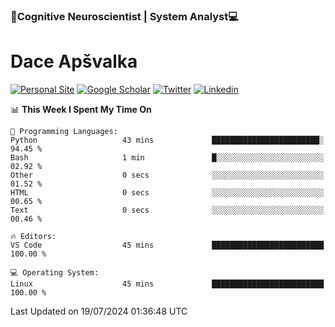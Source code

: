 ### 🧠Cognitive Neuroscientist | System Analyst💻
# Dace Apšvalka

[![Personal Site](https://img.shields.io/badge/website-teal?style=for-the-badge&logo=About.me&logoColor=white)](https://dcdace.net/)
[![Google Scholar](https://img.shields.io/badge/Scholar-yellow?style=for-the-badge&logo=googlescholar&logoColor=ffffff)](https://scholar.google.com/citations?hl=en&user=W8q0HBkAAAAJ&view_op=list_works&sortby=pubdate)
[![Twitter](https://img.shields.io/badge/Twitter-1DA1F2?logo=twitter&logoColor=white&style=for-the-badge)](https://twitter.com/dcdace)
[![Linkedin](https://img.shields.io/badge/linkedin-0077B5?logo=linkedin&logoColor=white&style=for-the-badge)](https://www.linkedin.com/in/dace-apsvalka/)

<!--
[![Dace's wakatime stats](https://github-readme-stats.vercel.app/api/wakatime?username=dcdace&theme=react&layout=compact&custom_title=Coding+past+7+days&v=2)](https://github.com/dcdace/dcdace)


[![github](https://img.shields.io/github/followers/dcdace?logo=github&style=plastic)](https://github.com/dcdace?tab=followers "GitHub followers")
[![wakatime](https://wakatime.com/badge/user/6e7556d3-b1db-4eef-a7e8-9bad735fc27e.svg?style=plastic?v=2)](https://wakatime.com/@6e7556d3-b1db-4eef-a7e8-9bad735fc27e "Total time coded since Feb 28 2022")

[![twitter](https://img.shields.io/twitter/follow/dcdace?label=followers&logo=twitter&color=%23007ec6&style=plastic)](https://twitter.com/dcdace "Twitter followers")

[![Dace's languages](https://github-readme-stats-one-nu-13.vercel.app/api/top-langs/?username=dcdace&langs_count=10&theme=nord&layout=compact)](https://github.com/anuraghazra/github-readme-stats) 
[![Dace's GitHub stats](https://github-readme-stats-one-nu-13.vercel.app/api?username=dcdace&theme=dracula&hide=prs,issues&count_private=true&show_icons=true&hide_rank=true&include_all_commits=true&hide_title=false&custom_title=GitHub+Stats)](https://github.com/anuraghazra/github-readme-stats)
-->

<!--START_SECTION:waka-->
📊 **This Week I Spent My Time On** 

```text
💬 Programming Languages: 
Python                   43 mins             ████████████████████████░   94.45 % 
Bash                     1 min               █░░░░░░░░░░░░░░░░░░░░░░░░   02.92 % 
Other                    0 secs              ░░░░░░░░░░░░░░░░░░░░░░░░░   01.52 % 
HTML                     0 secs              ░░░░░░░░░░░░░░░░░░░░░░░░░   00.65 % 
Text                     0 secs              ░░░░░░░░░░░░░░░░░░░░░░░░░   00.46 % 

🔥 Editors: 
VS Code                  45 mins             █████████████████████████   100.00 % 

💻 Operating System: 
Linux                    45 mins             █████████████████████████   100.00 % 
```


 Last Updated on 19/07/2024 01:36:48 UTC
<!--END_SECTION:waka-->


